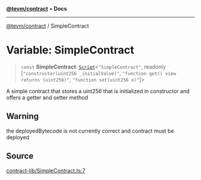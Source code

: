 [**@tevm/contract**](../README.md) • **Docs**

***

[@tevm/contract](../globals.md) / SimpleContract

# Variable: SimpleContract

> `const` **SimpleContract**: [`Script`](../type-aliases/Script.md)\<`"SimpleContract"`, readonly [`"constructor(uint256 _initialValue)"`, `"function get() view returns (uint256)"`, `"function set(uint256 x)"`]\>

A simple contract that stores a uint256 that is initialized in constructor and offers a getter and setter method

## Warning

the deployedBytecode is not currently correct and contract must be deployed

## Source

[contract-lib/SimpleContract.ts:7](https://github.com/evmts/tevm-monorepo/blob/main/packages/contract/src/contract-lib/SimpleContract.ts#L7)

